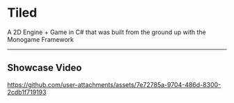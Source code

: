 # Tiled
A 2D Engine + Game in C# that was built from the ground up with the Monogame Framework

<hr>

## Showcase Video
https://github.com/user-attachments/assets/7e72785a-9704-486d-8300-2cdb1f719193
